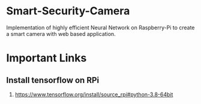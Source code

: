 # Smart-Security-Camera
Implementation of highly efficient Neural Network on Raspberry-Pi to create a smart camera with web based application.

# Important Links
## Install tensorflow on RPi
1. https://www.tensorflow.org/install/source_rpi#python-3.8-64bit
